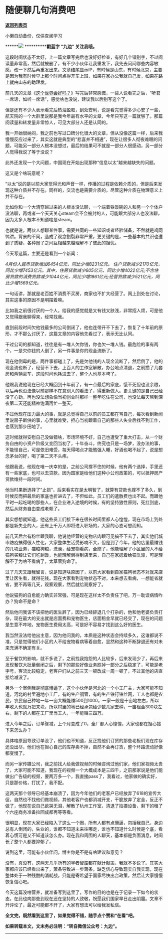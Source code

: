 # 随便聊几句消费吧

[**返回列表页**](/gzh/九边)

小懒自动备份，仅供查阅学习

******![](https://mmbiz.qpic.cn/mmbiz_gif/Lvm6UAoJibrP9JEWQRXR3swLXRYlFicicbg2q6gYPiapiaCkPr8GibxibGO0jcDe76cnAUJ3KBkCmyTIZBueDAOslJ0Zw/640?wx_fmt=gif)
****************戳蓝字 **“九边”** 关注我哦。******

  

这段时间状态不太好，上一篇文章写完后也没好好检查，有好几个错别字，不过阅读量非常高，然后就被删了，有不少小伙伴让我重发下，我先去问问哪些内容敏感，改一下然后再重发出来。文章结尾显示IP，有时候是山东，有时候北京，主要是因为我有时候早上那个时间点得开车上班，如果在家办公我就自己发，如果在路上就由山东的助理发。

前几天的文章《[这个世界会好吗？](http://mp.weixin.qq.com/s?__biz=MzUzMjY0NDY4Ng==&mid=2247496198&idx=1&sn=0d411a263b1a088b7f500227843ab768&chksm=fab2a427cdc52d31148ea3ad4d880ae839a6876f170a092992f51c869969d5d71792b9e39914&scene=21#wechat_redirect)》写完后非常感慨，一些人说看完之后，“听君一席话，如听一席话”，感觉啥也没说，建议我以后别写这个了。

但是还有不少人表示看完后热泪盈眶，到处安利，说是看完觉得多少心安了一些，航天院的一个大群里说那是我今年最有水平的文章，今年只写这一篇就够了。那篇阅读量和转发量非常惊人，可见大部分人还是认同的。

我一开始很纳闷，我之前也写过口碑分化很大的文章，但从没像这篇一样，后来我慢慢反应过来了，其实这就是典型的“悲喜并不相通”，现在让很多人彻夜难眠的问题，可能另一部分人根本没想过，最后的结果可不就是一部分人很感动，另一部分人觉得我说了等于没说？

此外还发现一个大问题，中国现在开始出现那种“信息以太”越来越缺失的问题。

这又是个啥玩意呢？

“以太”说的是以前大家觉得光和声音一样，传播的过程是依赖介质的，但是后来发现这种介质并不存在。同样的，交流也是需要介质的，尽管这种介质在物理意义上并不存在。

比如你和一个大清穿越过来的人根本没法聊，一个端着铁饭碗的人和另一个个体户没法聊，再或者一个天天关心steam会不会被封的人，可能跟大部分人也没法聊，因为太多人根本不知道啥是steam。

也就是说，两伙人想聊某件事，需要共同的一些知识或者经验储备，不然就是鸡同鸭讲。背景的不同，造成了观念割裂非常严重，更关键的是，一些基本的共识也遭到了质疑，各种圈子之间互相越来越理解不了彼此的担忧。

今天写这篇，主要还是看到一个新闻：

_4月份人民币贷款增加6454亿元，同比少增8231亿元。_
_住户贷款减少2170亿元，同比少增7453亿元。其中，住房贷款减少605亿元，同比少增4022亿元;不含住房贷款的消费贷款减少1044亿元，同比少增1861亿元;经营贷款减少521亿元，同比少增1569亿元。_

一句话讲，那就是老百姓不消费不买房，商家也不扩大经营了。网上到处在讨论，其实这事的原因不是明摆着嘛。

比如我之前很讨厌的一个人，给我的感觉就是又有钱又肤浅，非常招人烦，可是他又觉得跟我聊得来，经常找我。

直到前段时间欠他钱最多的公司倒闭了，他也连带开不下去了，恢复了十年前的原形，才不那么讨厌了，这篇文章的内容他先看过了，表示无比认同。

干过公司的都知道，往往是有一堆人欠你钱，你也欠一堆人钱。最危险的事有两个，一是欠你钱的人倒了，另一件事是你的现金流断了。

现在他倒霉的是，两件事都碰上了，先是欠他钱的人现金流断了，然后倒了，他的现金流也断了，经营不下去，上百人的工作室解散，办公地点清退，之前攒了几套房和两辆豪车，这段时间也耗进去了，整个人也基本垮了。

他跟我说他现在已经大概回到十年前了，有一点最后的家底，饿不死但也没余粮，以后再也没法像以前那样不在意别人的看法了，得重新做人。更关键的是自己已经没了心劲，再也没法想象像当初创业时那样一整年吃住在公司，也没法每天熬到深夜第二天还能精神饱满再忙一整天。

不过他现在压力最大的事，就是总觉得自己以前的员工都在骂自己，每次看到新闻里说房子断供的事，心里就难受，担心当初跟着自己的那些人失业后找不到工作，也落到那步田地了。

这时候就得安慰自己没做错啥，市场环境不好，自己也遭受了重大打击，从一个财务自由的小资产阶级又变回当初了，十年奋斗，终究也只是一场梦，没办法的事，不能怪自己，可是依旧难受，每天得喝点才能勉强入睡，好酒也喝不起了，说是想念茅台的好，喝了第二天不头疼。

他跟我说，他现在唯一庆幸的是，之前公司撑不住的时候，他有两个选择，手里还有一些家底，也可以去贷款，因为国家是给他们这种小公司政策的，可以抵押房产贷款维持一段时间。

他当时果断选择了“止损”，后来看实在是太明智了，就算有贷款也撑不了多久，到时候反而把最后的家底也折进去了，不但如此，员工们的遣散费也出不起。而跟他平时一起吃喝的那些人，在企业进入逆境的时候，有的坚持狼性原则，死扛到底，然后从财务自由变成老赖了。

其实想想就知道，他这些员工们接下来在很长时间里都人心惶惶，现在市场上到处都是新失业的人，还有上千万人即将进入职场的，大家的心态可想而知。

前几天后台有粉丝跟我聊，他说他经营的宠物店肉眼可见搞不下去了，其实他们城市防疫搞得很人性化，大家整体生活受影响不大，但是到了今年，他的店里最赚钱的几项业务，猫粮狗粮，洗澡，给宠物看病，全崩了，他能理解了小区里的人不给猫狗买粮让它们吃剩饭，也能理解懒得到店里来，自己在家摁着给猫洗澡，可是理解不了为啥不看病了，太草菅狗命了。

过了几天又跟我留言，说是知道啥原因了，以前大家看到自家猫狗状态不对就来店里让医生看，就得花钱。现在大家看到宠物状态不对，本来想去看病，一想能省就省，要不再等几天，观察观察，然后就给观察好了。

他说猫狗的自愈能力确实非常强，可是现在这样太不负责任了吧，万一耽误病情咋办？狗命不是命？

然后他问我该不该把他的医生辞了，因为已经辞退几个打杂的，他和他老婆负责打杂，现在最大的支出就是店面费和宠物医生，店面租金早就已经交了，现在的问题是生意不咋地，宠物医生费用太高，可是好不容易才找到这么好的医生。

我当然没法给他出主意，因为他问我的，本质是这种状态会持续多久，这谁都说不准，只是觉得他们小区的人不给宠物看病等着自愈，显然和这种不断辞退还有对未来充满不确定有关。

至于餐饮的影响，就不多说了，之前找我抱怨的人比较多，后来发现少了，再后来发现餐饮大批量倒闭之后，剩下的那些好像业务跌掉一部分之后稳定了，可能是老字号，客流比较稳定，老客户们从之前三天一顿改成一周一顿了，不过其他的店直接给减没了。

另外一个案例我是彻底懵逼了，这个小伙伴是河北的一个小工厂主，大家可能不知道，河北的村里遍地小工厂，有的生产钢管，有的生产铁钉铁丝网，工人也都是农民，农民自己种地一年一亩大概能赚500到1000，一家一般是十亩地左右，所以年收入也就万把来块，所以村里的地已经承包给少数几家去种，一亩租金300块左右，剩下的人都在工厂里当工人，一年能赚三四万。

进入今年之后，订单骤减，上个月变成了0，全厂都人心惶惶，大家也都在担心接下来怎么办？

具体啥原因导致订单没了，他们也不知道，反正找他们订货的那些老板们现在库存还没出尽，他们也在担心自己的库存卖不掉，自然不会再订货，整个环路流动好像都变慢了。

而另一家传媒公司，我之前找人给我做视频的时候咨询过他们家，他们家视频太贵了，大家可能不知道，我现在的视频一个大概成本是三四千，之前那家说是他们能做出广告级的视频，要两万多一个，我直接pass了，我看过，他家做的确实好，只是那价格，打扰了，我不配。

这两天那个领导已经基本崩溃了，因为今年他们的老客户已经放弃了618的宣传大促，自然也不找他们做视频，其他老客户也都消减开支，干脆放弃了定金，反正不做了，他现在说自己欲哭无泪，解散了杭州工作室，清退了拍摄设备，剩下的租了个六座商务准备拉回成都再等等看。

很明显，现在大家已经陷入了这么一个圈，所有人都有点懵逼，包括我自己，身边总有人倒闭的，失业的，谁都不知道未来往哪走，谁也不知道什么时候是个底，看着心慌可是又不知道该怎么办。现在我和周围的人聊天，基本都是负面消息，时间长了整个人都要抑郁了，

说到这里，可能有小伙伴问，博主你是不是有啥建议和意见？

没有，真没有，这两天几乎所有的学者智库都在献计献策，我就不多说了。其实大家都应该已经看出来了，萧条导致进一步萧条，缺乏信心导致现实自我实现，现在整体处于一种残酷的消耗战，只能是寄希望于国家尽快出台政策，然后让大家慢慢恢复信心吧。

今天这篇没啥营养，就准备写到这里了，写作的目的也是在于记录一下如今的状态，在此也向那些到现在还在坚持的人致敬，祝愿我们国家早日走出阴霾。文章不开评论了，最近可能都不开了，大家有想法可以给我发私信。

**全文完，既然看到这里了，如果觉得不错，随手点个赞和“在看”吧。**  

 **如果转载本文，文末务必注明：“转自微信公众号：九边”。**

 ****

